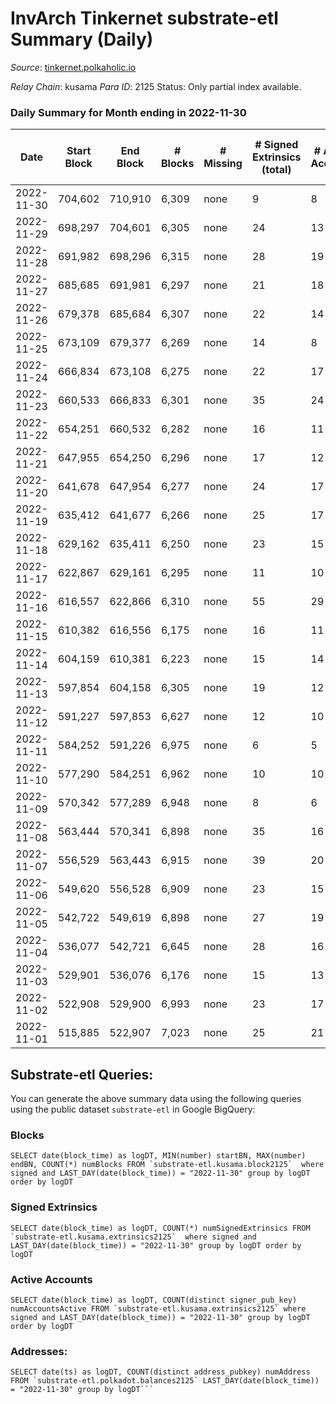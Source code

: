 # InvArch Tinkernet substrate-etl Summary (Daily)

_Source_: [tinkernet.polkaholic.io](https://tinkernet.polkaholic.io)

*Relay Chain*: kusama
*Para ID*: 2125
Status: Only partial index available.


### Daily Summary for Month ending in 2022-11-30


| Date | Start Block | End Block | # Blocks | # Missing | # Signed Extrinsics (total) | # Active Accounts | # Addresses with Balances | # Events | # Transfers | # XCM Transfers In | # XCM Transfers Out |
| ---- | ----------- | --------- | -------- | --------- | --------------------------- | ----------------- | ------------------------- | -------- | ----------- | ------------------ | ------------------- |
| 2022-11-30 | 704,602 | 710,910 | 6,309 | none | 9 | 8 | 1,793 | 12,946 | 250  |   |   |
| 2022-11-29 | 698,297 | 704,601 | 6,305 | none | 24 | 13 | 1,793 | 13,280 | 481  |   | 7  |
| 2022-11-28 | 691,982 | 698,296 | 6,315 | none | 28 | 19 | 1,792 | 13,443 | 602  |   | 7  |
| 2022-11-27 | 685,685 | 691,981 | 6,297 | none | 21 | 18 | 1,789 | 13,172 | 420  |   | 4  |
| 2022-11-26 | 679,378 | 685,684 | 6,307 | none | 22 | 14 | 1,789 | 13,349 | 576  |   | 4  |
| 2022-11-25 | 673,109 | 679,377 | 6,269 | none | 14 | 8 | 1,789 | 13,040 | 391  |   | 3  |
| 2022-11-24 | 666,834 | 673,108 | 6,275 | none | 22 | 17 | 1,789 | 13,329 | 617  |   | 3  |
| 2022-11-23 | 660,533 | 666,833 | 6,301 | none | 35 | 24 | 1,789 | 9,288 | 784  |   | 3  |
| 2022-11-22 | 654,251 | 660,532 | 6,282 | none | 16 | 11 |  | 13,077 | 375  |   | 4  |
| 2022-11-21 | 647,955 | 654,250 | 6,296 | none | 17 | 12 |  | 13,096 | 369  |   | 5  |
| 2022-11-20 | 641,678 | 647,954 | 6,277 | none | 24 | 17 | 1,788 | 13,280 | 531  |   | 7  |
| 2022-11-19 | 635,412 | 641,677 | 6,266 | none | 25 | 17 |  | 13,162 | 440  |   | 6  |
| 2022-11-18 | 629,162 | 635,411 | 6,250 | none | 23 | 15 |  | 13,217 | 540  |   | 6  |
| 2022-11-17 | 622,867 | 629,161 | 6,295 | none | 11 | 10 |  | 13,005 | 320  |   | 2  |
| 2022-11-16 | 616,557 | 622,866 | 6,310 | none | 55 | 29 | 1,787 | 14,077 | 1,021  |   | 16  |
| 2022-11-15 | 610,382 | 616,556 | 6,175 | none | 16 | 11 | 1,785 | 12,871 | 389  |   | 3  |
| 2022-11-14 | 604,159 | 610,381 | 6,223 | none | 15 | 14 |  | 13,035 | 473  |   | 1  |
| 2022-11-13 | 597,854 | 604,158 | 6,305 | none | 19 | 12 |  | 13,124 | 378  |   | 2  |
| 2022-11-12 | 591,227 | 597,853 | 6,627 | none | 12 | 10 |  | 13,640 | 295  |   | 1  |
| 2022-11-11 | 584,252 | 591,226 | 6,975 | none | 6 | 5 |  | 14,157 | 158  |   |   |
| 2022-11-10 | 577,290 | 584,251 | 6,962 | none | 10 | 10 |  | 14,311 | 310  |   |   |
| 2022-11-09 | 570,342 | 577,289 | 6,948 | none | 8 | 6 |  | 14,183 | 223  |   | 1  |
| 2022-11-08 | 563,444 | 570,341 | 6,898 | none | 35 | 16 | 1,784 | 14,892 | 840  |   | 11  |
| 2022-11-07 | 556,529 | 563,443 | 6,915 | none | 39 | 20 |  | 14,962 | 836  | 1  | 14  |
| 2022-11-06 | 549,620 | 556,528 | 6,909 | none | 23 | 15 | 1,784 | 14,456 | 469  |   | 4  |
| 2022-11-05 | 542,722 | 549,619 | 6,898 | none | 27 | 19 | 1,784 | 14,681 | 686  |   | 4  |
| 2022-11-04 | 536,077 | 542,721 | 6,645 | none | 28 | 16 |  | 14,177 | 670  | 2  | 10  |
| 2022-11-03 | 529,901 | 536,076 | 6,176 | none | 15 | 13 | 1,784 | 12,923 | 450  | 2  | 3  |
| 2022-11-02 | 522,908 | 529,900 | 6,993 | none | 23 | 17 |  | 14,798 | 630  | 3  | 6  |
| 2022-11-01 | 515,885 | 522,907 | 7,023 | none | 25 | 21 | 1,783 | 14,838 | 605  | 1  | 2  |

## Substrate-etl Queries:
You can generate the above summary data using the following queries using the public dataset `substrate-etl` in Google BigQuery:


### Blocks
```
SELECT date(block_time) as logDT, MIN(number) startBN, MAX(number) endBN, COUNT(*) numBlocks FROM `substrate-etl.kusama.block2125`  where signed and LAST_DAY(date(block_time)) = "2022-11-30" group by logDT order by logDT
```


### Signed Extrinsics
```
SELECT date(block_time) as logDT, COUNT(*) numSignedExtrinsics FROM `substrate-etl.kusama.extrinsics2125`  where signed and LAST_DAY(date(block_time)) = "2022-11-30" group by logDT order by logDT
```


### Active Accounts
```
SELECT date(block_time) as logDT, COUNT(distinct signer_pub_key) numAccountsActive FROM `substrate-etl.kusama.extrinsics2125` where signed and LAST_DAY(date(block_time)) = "2022-11-30" group by logDT order by logDT
```


### Addresses:
```
SELECT date(ts) as logDT, COUNT(distinct address_pubkey) numAddress FROM `substrate-etl.polkadot.balances2125` LAST_DAY(date(block_time)) = "2022-11-30" group by logDT```

